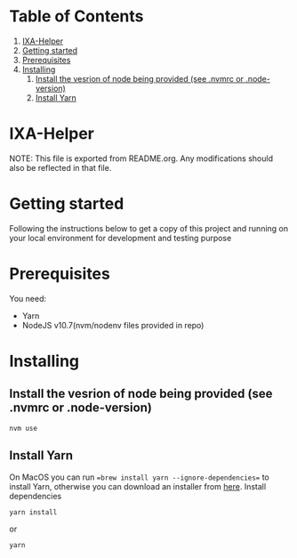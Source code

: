 
# Table of Contents

1.  [IXA-Helper](#orgcd359ee)
2.  [Getting started](#getting-started)
3.  [Prerequisites](#prerequisites)
4.  [Installing](#installing)
    1.  [Install the vesrion of node being provided (see .nvmrc or .node-version)](#installing--version)
    2.  [Install Yarn](#installing-yarn)



<a id="orgcd359ee"></a>

# IXA-Helper

NOTE: This file is exported from README.org. Any modifications should also be reflected in that file.


<a id="getting-started"></a>

# Getting started

Following the instructions below to get a copy of this project and running on your local environment for development and testing purpose


<a id="prerequisites"></a>

# Prerequisites

You need:

-   Yarn
-   NodeJS v10.7(nvm/nodenv files provided in repo)


<a id="installing"></a>

# Installing


<a id="installing--version"></a>

## Install the vesrion of node being provided (see .nvmrc or .node-version)

    nvm use


<a id="installing-yarn"></a>

## Install Yarn

On MacOS you can run `=brew install yarn --ignore-dependencies=` to install Yarn, otherwise you can download an installer from [here](http://yarnpkg.com/en/docs/install).
Install dependencies

    yarn install

or

    yarn

